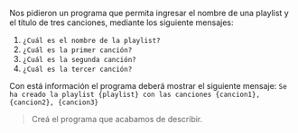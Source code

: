 Nos pidieron un programa que permita ingresar el nombre de una playlist y el título de tres canciones, mediante los siguiente mensajes:

1. `¿Cuál es el nombre de la playlist?`
1. `¿Cuál es la primer canción?`
1. `¿Cuál es la segunda canción?`
1. `¿Cuál es la tercer canción?`

Con está información el programa deberá mostrar el siguiente mensaje: `Se ha creado la playlist {playlist} con las canciones {cancion1}, {cancion2}, {cancion3}`

> Creá el programa que acabamos de describir.

<style>
  .mu-browser {
    display: none;
  }
</style>
